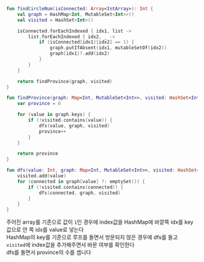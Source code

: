 ```kotlin
fun findCircleNum(isConnected: Array<IntArray>): Int {
    val graph = HashMap<Int, MutableSet<Int>>()
    val visited = HashSet<Int>()

    isConnected.forEachIndexed { idx1, list ->
        list.forEachIndexed { idx2, _ ->
            if (isConnected[idx1][idx2] == 1) {
                graph.putIfAbsent(idx1, mutableSetOf(idx2))
                graph[idx1]?.add(idx2)
            }
        }
    }

    return findProvince(graph, visited)
}

fun findProvince(graph: Map<Int, MutableSet<Int>>, visited: HashSet<Int>): Int {
    var province = 0

    for (value in graph.keys) {
        if (!visited.contains(value)) {
            dfs(value, graph, visited)
            province++
        }
    }

    return province
}

fun dfs(value: Int, graph: Map<Int, MutableSet<Int>>, visited: HashSet<Int>) {
    visited.add(value)
    for (connected in graph[value] ?: emptySet()) {
        if (!visited.contains(connected)) {
            dfs(connected, graph, visited)
        }
    }
}
```

주어진 array를 기준으로 값이 `1`인 경우에 index값을 HashMap에 바깥쪽 idx를 key값으로 안 쪽 idx를 value로 넣는다  
HashMap의 key를 기준으로 루프를 돌면서 방문되지 않은 경우에 dfs를 돌고 `visited`에 index값을 추가해주면서 바문 여부를 확인한다  
dfs를 돌면서 province의 수를 셉니다
